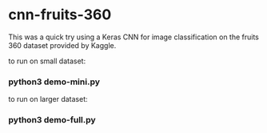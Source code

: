 # cnn-fruits-360
This was a quick try using a Keras CNN for image classification on the fruits 360 dataset provided by Kaggle.

to run on small dataset:

### python3 demo-mini.py

to run on larger dataset:

### python3 demo-full.py


